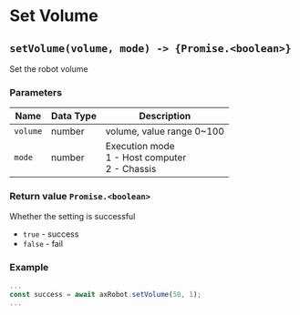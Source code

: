 # Set Volume

## `setVolume(volume, mode) -> {Promise.<boolean>}`

Set the robot volume

### Parameters

| Name | Data Type | Description |
| -------- | -------- | -------------------------------------- |
| `volume` | number | volume, value range 0~100 |
| `mode` | number | Execution mode<br/>1 - Host computer<br/>2 - Chassis |

### Return value `Promise.<boolean>`

Whether the setting is successful

* `true` - success
* `false` - fail

### Example

```javascript
...
const success = await axRobot.setVolume(50, 1);
...
```
